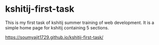 # kshitij-first-task
This is my first task of kshitij summer training of web development. It is a simple home page for kshitij containing 5 sections.

https://soumyajit1729.github.io/kshitij-first-task/
